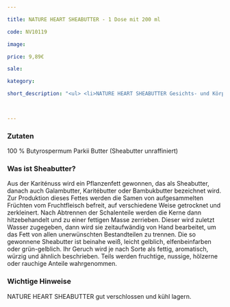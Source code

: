 ```yaml
---

title: NATURE HEART SHEABUTTER - 1 Dose mit 200 ml

code: NV10119

image:

price: 9,89€

sale:

kategory:

short_description: "<ul> <li>NATURE HEART SHEABUTTER Gesichts- und Körpercreme für jeden Hauttyp geeignet. </li> <li>100 % pur und unraffiniert aus Wildsammlung und Selektion. </li> <li>Herstellungsort Deutschland. Premiumqualität! </li> <li>Die jeweilige aktuelle Chargennummer sowie das Haltbarkeitsdatum finden Sie auf dem NATURE HEART Produktetikett. </li> </ul>"

 

---
```


 

<h3>Zutaten</h3>

<p>

100 % Butyrospermum Parkii Butter (Sheabutter unraffiniert)

</p>

 

<h3>Was ist Sheabutter?</h3>

<p>

Aus der Kariténuss wird ein Pflanzenfett gewonnen, das als Sheabutter, danach auch Galambutter, Karitébutter oder Bambukbutter bezeichnet wird. Zur Produktion dieses Fettes werden die Samen von aufgesammelten Früchten vom Fruchtfleisch befreit, auf verschiedene Weise getrocknet und zerkleinert. Nach Abtrennen der Schalenteile werden die Kerne dann hitzebehandelt und zu einer fettigen Masse zerrieben. Dieser wird zuletzt Wasser zugegeben, dann wird sie zeitaufwändig von Hand bearbeitet, um das Fett von allen unerwünschten Bestandteilen zu trennen. Die so gewonnene Sheabutter ist beinahe weiß, leicht gelblich, elfenbeinfarben oder grün-gelblich. Ihr Geruch wird je nach Sorte als fettig, aromatisch, würzig und ähnlich beschrieben. Teils werden fruchtige, nussige, hölzerne oder rauchige Anteile wahrgenommen.

</p>

 

<h3>Wichtige Hinweise</h3>

<p>

NATURE HEART SHEABUTTER gut verschlossen und kühl lagern.

</p>
